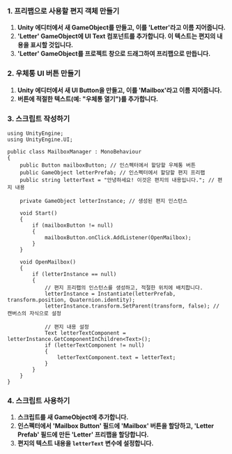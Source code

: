 ### 1. 프리팹으로 사용할 편지 객체 만들기

1. **Unity 에디터에서 새 GameObject를 만들고, 이를 'Letter'라고 이름 지어줍니다.**
2. **'Letter' GameObject에 UI Text 컴포넌트를 추가합니다. 이 텍스트는 편지의 내용을 표시할 것입니다.**
3. **'Letter' GameObject를 프로젝트 창으로 드래그하여 프리팹으로 만듭니다.**

### 2. 우체통 UI 버튼 만들기

1. **Unity 에디터에서 새 UI Button을 만들고, 이를 'Mailbox'라고 이름 지어줍니다.**
2. **버튼에 적절한 텍스트(예: "우체통 열기")를 추가합니다.**

### 3. 스크립트 작성하기


```
using UnityEngine;
using UnityEngine.UI;

public class MailboxManager : MonoBehaviour
{
    public Button mailboxButton; // 인스펙터에서 할당할 우체통 버튼
    public GameObject letterPrefab; // 인스펙터에서 할당할 편지 프리팹
    public string letterText = "안녕하세요! 이것은 편지의 내용입니다."; // 편지 내용

    private GameObject letterInstance; // 생성된 편지 인스턴스

    void Start()
    {
        if (mailboxButton != null)
        {
            mailboxButton.onClick.AddListener(OpenMailbox);
        }
    }

    void OpenMailbox()
    {
        if (letterInstance == null)
        {
            // 편지 프리팹의 인스턴스를 생성하고, 적절한 위치에 배치합니다.
            letterInstance = Instantiate(letterPrefab, transform.position, Quaternion.identity);
            letterInstance.transform.SetParent(transform, false); // 캔버스의 자식으로 설정

            // 편지 내용 설정
            Text letterTextComponent = letterInstance.GetComponentInChildren<Text>();
            if (letterTextComponent != null)
            {
                letterTextComponent.text = letterText;
            }
        }
    }
}

```

### 4. 스크립트 사용하기

1. **스크립트를 새 GameObject에 추가합니다.**
2. **인스펙터에서 'Mailbox Button' 필드에 'Mailbox' 버튼을 할당하고, 'Letter Prefab' 필드에 만든 'Letter' 프리팹을 할당합니다.**
3. **편지의 텍스트 내용을 `letterText` 변수에 설정합니다.**